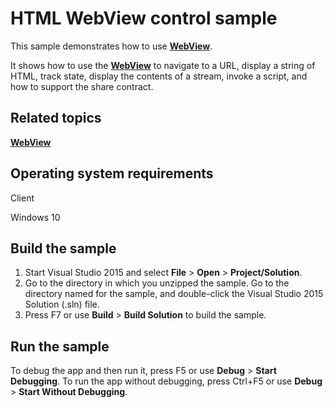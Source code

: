 HTML WebView control sample
===========================

This sample demonstrates how to use [**WebView**](http://msdn.microsoft.com/library/windows/apps/br227702).

It shows how to use the [**WebView**](http://msdn.microsoft.com/library/windows/apps/br227702) to navigate to a URL, display a string of HTML, track state, display the contents of a stream, invoke a script, and how to support the share contract.

Related topics
--------------

[**WebView**](http://msdn.microsoft.com/library/windows/apps/br227702)

Operating system requirements
-----------------------------

Client

Windows 10

Build the sample
----------------

1.  Start Visual Studio 2015 and select **File** \> **Open** \> **Project/Solution**.
2.  Go to the directory in which you unzipped the sample. Go to the directory named for the sample, and double-click the Visual Studio 2015 Solution (.sln) file.
3.  Press F7 or use **Build** \> **Build Solution** to build the sample.

Run the sample
--------------

To debug the app and then run it, press F5 or use **Debug** \> **Start Debugging**. To run the app without debugging, press Ctrl+F5 or use **Debug** \> **Start Without Debugging**.

